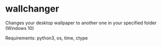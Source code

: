 # wallchanger
Changes your desktop wallpaper to another one in your specified folder (Windows 10)

Requirements: python3, os, time, ctype
